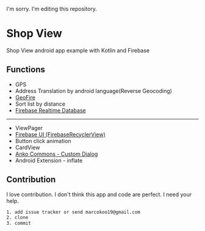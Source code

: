 I'm sorry. I'm editing this repository.

# Shop View
Shop View android app example with Kotlin and Firebase


## Functions
* GPS
* Address Translation by android language(Reverse Geocoding)
* [GeoFire](https://github.com/firebase/geofire-java)
* Sort list by distance
* [Firebase Realtime Database](https://firebase.google.com/docs/database/)
---
* ViewPager
* [Firebase UI (FirebaseRecyclerView)](https://github.com/firebase/FirebaseUI-Android/blob/master/database/README.md)
* Button click animation
* CardView
* [Anko Commons - Custom Dialog](https://github.com/Kotlin/anko/wiki/Anko-Commons-%E2%80%93-Dialogs)
* Android Extension - inflate


## Contribution
I love contribution. I don't think this app and code are perfect. I need your help.
```html
1. add issue tracker or send marcokoo19@gmail.com
2. clone
3. commit
```
